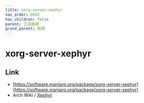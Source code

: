 ```yaml
---
title: xorg-server-xephyr
nav_order: 6032
has_children: false
parent: 工具微調
grand_parent: 微調
---
```



# xorg-server-xephyr

## Link

* [https://software.manjaro.org/package/xorg-server-xephyr](https://software.manjaro.org/package/xorg-server-xephyr)
* Arch Wiki / [Xephyr](https://wiki.archlinux.org/index.php/Xephyr)

